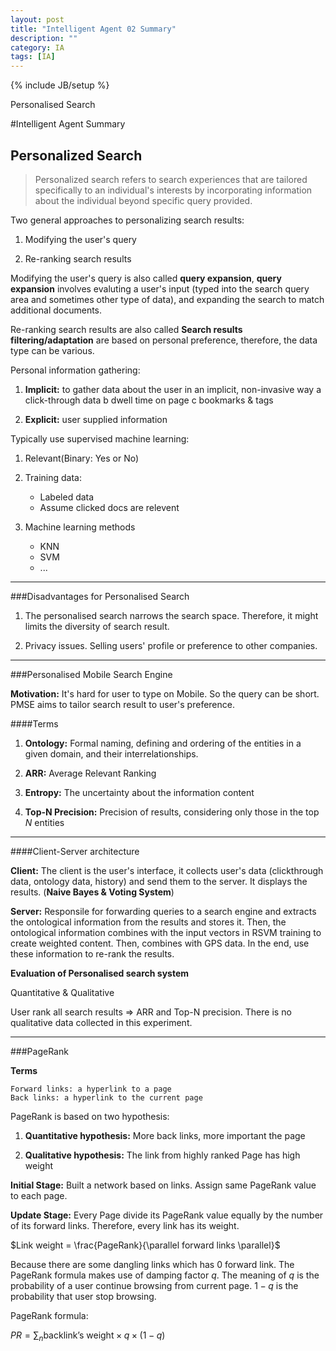 ```yaml
---
layout: post
title: "Intelligent Agent 02 Summary"
description: ""
category: IA
tags: [IA]
---
```

{% include JB/setup %}

Personalised Search

<!--more-->


#Intelligent Agent Summary

## Personalized Search

> Personalized search refers to search experiences that are tailored specifically to an individual's interests 
by incorporating information about the individual beyond specific query provided.

Two general approaches to personalizing search results:

1. Modifying the user's query

2. Re-ranking search results


Modifying the user's query is also called **query expansion**, **query expansion** involves evaluting a user's 
input (typed into the search query area and sometimes other type of data), and expanding the search to match additional documents.

Re-ranking search results are also called **Search results filtering/adaptation** 
are based on personal preference, therefore, the data type can be various.

Personal information gathering:

1. **Implicit:** to gather data about the user in an implicit, non-invasive way
	a click-through data
	b dwell time on page
	c bookmarks & tags

2. **Explicit:** user supplied information

Typically use supervised machine learning:

1. Relevant(Binary: Yes or No)

2. Training data:
	+ Labeled data
	+ Assume clicked docs are relevent

3. Machine learning methods

	+ KNN
	+ SVM
	+ ...


---

###Disadvantages for Personalised Search

1. The personalised search narrows the search space. Therefore, it might limits the diversity of search result.

2. Privacy issues. Selling users' profile or preference to other companies.

---

###Personalised Mobile Search Engine

**Motivation:** It's hard for user to type on Mobile. So the query can
be short. PMSE aims to tailor search result to user's preference.

####Terms

1. **Ontology:** Formal naming, defining and ordering of the entities in a 
given domain, and their interrelationships.

2. **ARR:** Average Relevant Ranking

3. **Entropy:** The uncertainty about the information content

4. **Top-N Precision:** Precision of results, considering only those in the top $N$ entities

---

####Client-Server architecture

**Client:** The client is the user's interface, it collects user's data (clickthrough data, ontology data, history) and send them
to the server. It displays the results. (**Naive Bayes & Voting System**)

**Server:** Responsile for forwarding queries to a search engine and extracts the ontological information from the results and stores it.
Then, the ontological information combines with the input vectors in RSVM training to create weighted content. Then, combines with GPS 
data. In the end, use these information to re-rank the results.

**Evaluation of Personalised search system**

Quantitative & Qualitative

User rank all search results $\Rightarrow$ ARR and Top-N precision. There is no qualitative data collected in this experiment.

---

###PageRank

**Terms**

    Forward links: a hyperlink to a page 
    Back links: a hyperlink to the current page

PageRank is based on two hypothesis:

1. **Quantitative hypothesis:** More back links, more important the page

2. **Qualitative hypothesis:** The link from highly ranked Page has high weight

**Initial Stage:** Built a network based on links. Assign same PageRank value to each page.

**Update Stage:** Every Page divide its PageRank value equally by the number of its forward links. Therefore, every link has its weight.

$Link weight = \frac{PageRank}{\parallel forward links \parallel}$


Because there are some dangling links which has 0 forward link. The PageRank formula makes use of damping factor $q$. The meaning of 
$q$ is the probability of a user continue browsing from current page. $1 - q$ is the probability that user stop browsing.

PageRank formula: 

$PR = \sum_{n} \text{backlink's weight} \times q \times (1 - q)$



